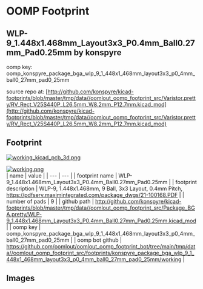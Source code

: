 # OOMP Footprint  
## WLP-9_1.448x1.468mm_Layout3x3_P0.4mm_Ball0.27mm_Pad0.25mm  by konspyre  
  
oomp key: oomp_konspyre_package_bga_wlp_9_1_448x1_468mm_layout3x3_p0_4mm_ball0_27mm_pad0_25mm  
  
source repo at: [http://github.com/konspyre/kicad-footprints/blob/master/tmp/data//oomlout_oomp_footprint_src/Varistor.pretty/RV_Rect_V25S440P_L26.5mm_W8.2mm_P12.7mm.kicad_mod](http://github.com/konspyre/kicad-footprints/blob/master/tmp/data//oomlout_oomp_footprint_src/Varistor.pretty/RV_Rect_V25S440P_L26.5mm_W8.2mm_P12.7mm.kicad_mod)  
## Footprint  
  
[![working_kicad_pcb_3d.png](working_kicad_pcb_3d_600.png)](working_kicad_pcb_3d.png)  
  
[![working.png](working_600.png)](working.png)  
| name | value | 
| --- | --- | 
| footprint name | WLP-9_1.448x1.468mm_Layout3x3_P0.4mm_Ball0.27mm_Pad0.25mm | 
| footprint description | WLP-9, 1.448x1.468mm, 9 Ball, 3x3 Layout, 0.4mm Pitch, https://pdfserv.maximintegrated.com/package_dwgs/21-100168.PDF | 
| number of pads | 9 | 
| github path | http://github.com/konspyre/kicad-footprints/blob/master/tmp/data//oomlout_oomp_footprint_src/Package_BGA.pretty/WLP-9_1.448x1.468mm_Layout3x3_P0.4mm_Ball0.27mm_Pad0.25mm.kicad_mod | 
| oomp key | oomp_konspyre_package_bga_wlp_9_1_448x1_468mm_layout3x3_p0_4mm_ball0_27mm_pad0_25mm | 
| oomp bot github | https://github.com/oomlout/oomlout_oomp_footprint_bot/tree/main/tmp/data//oomlout_oomp_footprint_src/footprints/konspyre_package_bga_wlp_9_1_448x1_468mm_layout3x3_p0_4mm_ball0_27mm_pad0_25mm/working | 
## Images  
